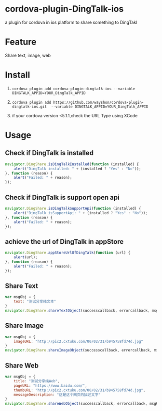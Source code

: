 # cordova-plugin-DingTalk-ios

a plugin for cordova in ios platform to share something to DingTakl

# Feature

Share text, image, web

# Install

1. ```cordova plugin add cordova-plugin-dingtalk-ios --variable DINGTALK_APPID=YOUR_DingTalk_APPID```

2. ```cordova plugin add https://github.com/wayshon/cordova-plugin-dingtalk-ios.git  --variable DINGTALK_APPID=YOUR_DingTalk_APPID```

3. if your cordova version <5.1.1,check the URL Type using XCode

# Usage

## Check if DingTalk is installed
```Javascript
navigator.DingShare.isDingTalkInstalled(function (installed) {
    alert("DingTalk installed: " + (installed ? "Yes" : "No"));
}, function (reason) {
    alert("Failed: " + reason);
});
```

## Check if DingTalk is support open api
```Javascript
navigator.DingShare.isDingTalkSupportApi(function (installed) {
    alert("DingTalk isSupportApi: " + (installed ? "Yes" : "No"));
}, function (reason) {
    alert("Failed: " + reason);
});
```

## achieve the url of DingTalk in appStore
```Javascript
navigator.DingShare.appStoreUrlOfDingTalk(function (url) {
    alert(url);
}, function (reason) {
    alert("Failed: " + reason);
});
```

## Share Text
```Javascript
var msgObj = {
    text: "测试分享纯文本"
}
navigator.DingShare.shareTextObject(successcallback, errorcallback, msgObj);
```

## Share Image
```Javascript
var msgObj = {
    imageURL: "http://pic2.cxtuku.com/00/02/31/b945758fd74d.jpg"
}
navigator.DingShare.shareImageObject(successcallback, errorcallback, msgObj);
```

## Share Web
```Javascript
var msgObj = {
    title: "测试分享纯Web",
    pageURL: "https://www.baidu.com/",
    thumbURL: "http://pic2.cxtuku.com/00/02/31/b945758fd74d.jpg",
    messageDescription: "这是这个网页的描述文字"
}
navigator.DingShare.shareWebObject(successcallback, errorcallback, msgObj);
```
